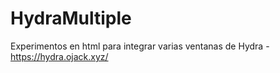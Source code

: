 # HydraMultiple
Experimentos en html para integrar varias ventanas de Hydra - https://hydra.ojack.xyz/
